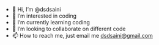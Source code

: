 - 👋 Hi, I’m @dsdsaini
- 👀 I’m interested in coding
- 🌱 I’m currently learning coding
- 💞️ I’m looking to collaborate on different code
- 📫 How to reach me, just email me dsdsaini@gmail.com

<!---
dsdsaini/dsdsaini is a ✨ special ✨ repository because its `README.md` (this file) appears on your GitHub profile.
You can click the Preview link to take a look at your changes.
--->
